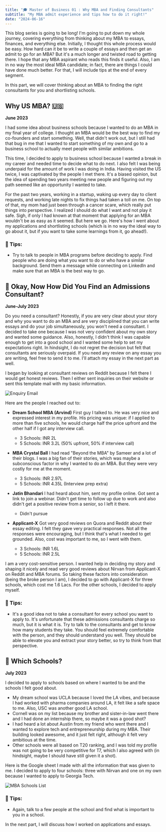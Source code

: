 ```yaml
---
title: "🎓 Master of Business 01 : Why MBA and Finding Consultants"
subtitle: "My MBA admit experience and tips how to do it right!"
date: "2024-06-16"
---
```


This blog series is going to be long! I'm going to put down my whole journey, covering everything from thinking about my MBA to essays, finances, and everything else. Initially, I thought this whole process would be easy. How hard can it be to write a couple of essays and then get an admit to go for an MBA? But it's a much longer and twisted road to getting there. I hope that any MBA aspirant who reads this finds it useful. Also, I am in no way the most ideal MBA candidate; in fact, there are things I could have done much better. For that, I will include tips at the end of every segment.

In this part, we will cover thinking about an MBA to finding the right consultants for you and shortlisting schools.

## Why US MBA? 🇺🇸

**June 2023**

I had some idea about business schools because I wanted to do an MBA in my final year of college. I thought an MBA would be the best way to find my co-founders and start something. Well, that didn't work out, but I still had that bug in me that I wanted to start something of my own and go to a business school to actually meet people with similar ambitions.

This time, I decided to apply to business school because I wanted a break in my career and needed time to decide what to do next. I also felt I was being underpaid for the amount of work I was doing in India. Having visited the US twice, I was captivated by the people I met there. It's a biased opinion, but the idea of spending two years meeting new people and figuring out my path seemed like an opportunity I wanted to take.

For the past two years, working in a startup, waking up every day to client requests, and working late nights to fix things had taken a toll on me. On top of that, my mom had just been through a cancer scare, which really put things into perspective. I realized I should do what I want and not play it safe. Sigh, if only I had known at that moment that applying for an MBA wouldn't be as easy as it seemed. But here we go. Here's how I went about my applications and shortlisting schools (which is in no way the ideal way to go about it, but if you want to take some learnings from it, go ahead!).

### 🔑 Tips:
- Try to talk to people in MBA programs before deciding to apply. Find people who are doing what you want to do or who have a similar background. Send them a message while connecting on LinkedIn and make sure that an MBA is the best way to go.

## 💼 Okay, Now How Did You Find an Admissions Consultant?

**June-July 2023**

Do you need a consultant? Honestly, if you are very clear about your story and why you want to do an MBA and are very disciplined that you can write essays and do your job simultaneously, you won't need a consultant. I decided to take one because I was not very confident about my own story and wanted some guidance. Also, honestly, I didn't think I was capable enough to get into a good school and I wanted some help to set my expectations right. In hindsight, I do not regret the decision but felt that consultants are seriously overpaid. If you need any review on any essay you are writing, feel free to send it to me. I'll attach my essay in the next part as well.

I began by looking at consultant reviews on Reddit because I felt there I would get honest reviews. Then I either sent inquiries on their website or sent this template mail with my basic information.

![Enquiry Email](/images/mba-enquiry-email.png)

Here are the people I reached out to:

- **Dream School MBA (Arvind)**
  First guy I talked to. He was very nice and expressed interest in my profile. His pricing was unique: if I applied to more than five schools, he would charge half the price upfront and the other half if I got any interview call.
  - 3 Schools: INR 2L
  - 5 Schools: INR 3.2L (50% upfront, 50% if interview call)

- **MBA Crystal Ball**
  I had read "Beyond the MBA" by Sameer and a lot of their blogs. I was a big fan of their stories, which was maybe a subconscious factor in why I wanted to do an MBA. But they were very costly for me at the moment.
  - 3 Schools: INR 2.97L
  - 5 Schools: INR 4.35L (Interview prep extra)

- **Jatin Bhandari**
  I had heard about him, sent my profile online. Got sent a link to join a webinar. Didn't get time to follow up due to work and also didn't get a positive review from a senior, so I left it there.
  - Didn't pursue

- **Applicant-X**
  Got very good reviews on Quora and Reddit about their essay editing. I felt they gave very practical responses. Not all the responses were encouraging, but I think that's what I needed to get grounded. Also, cost was important to me, so I went with them.
  - 3 Schools: INR 1.6L
  - 5 Schools: INR 2.5L

I am a very cost-sensitive person. I wanted help in deciding my story and shaping it nicely and read very good reviews about Nirvan from Applicant-X on Reddit and MBA forums. So taking these factors into consideration (being the broke person I am), I decided to go with Applicant-X for three schools, which cost me 1.6 Lacs. For the other schools, I decided to apply myself.

### 🔑 Tips:
- It's a good idea not to take a consultant for every school you want to apply to. It's unfortunate that these admissions consultants charge so much, but it is what it is. Try to talk to the consultants and get to know how many students they take. You should feel extremely comfortable with the person, and they should understand you well. They should be able to elevate you and extract your story better, so try to think from that perspective.

## 🏫 Which Schools?

**July 2023**

I decided to apply to schools based on where I wanted to be and the schools I felt good about.

- My dream school was UCLA because I loved the LA vibes, and because I had worked with pharma companies around LA, it felt like a safe space to me. Also, USC was another good LA school.
- Cornell was on my list because my brother and sister-in-law went there and I had done an internship there, so maybe it was a good shot?
- I had heard a lot about Austin from my friend who went there and I wanted to explore tech and entrepreneurship during my MBA. Their building looked awesome, and it just felt right, although it felt very ambitious at the time.
- Other schools were all based on T20 ranking, and I was told my profile was not going to be very competitive for T7, which I also agreed with (in hindsight, maybe I should have still given it a shot).

Here is the Google sheet I made with all the information that was given to me. I decided to apply to four schools: three with Nirvan and one on my own because I wanted to apply to Georgia Tech.

![MBA Schools List](/images/mba-schools-list.png) 

### 🔑 Tips:
- Again, talk to a few people at the school and find what is important to you in a school.

In the next part, I will discuss how I worked on applications and essays.
